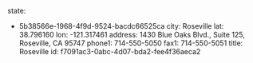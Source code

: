 state:
  - 5b38566e-1968-4f9d-9524-bacdc66525ca
city: Roseville
lat: 38.796160
lon:  -121.317461
address: 1430 Blue Oaks Blvd., Suite 125, Roseville, CA 95747
phone1: 714-550-5050
fax1: 714-550-5051
title: Roseville
id: f7091ac3-0abc-4d07-bda2-fee4f36aeca2
